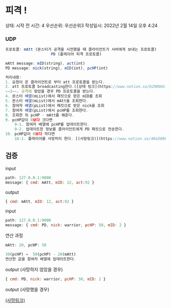 # 피격 !

상태: 시작 전
시간: 4
우선순위: 우선순위3
작성일시: 2022년 2월 14일 오후 4:24

### UDP

```jsx
프로토콜: mAtt (몬스터가 공격을 시전했을 때 클라이언트가 서버에게 보내는 프로토콜)
					PD (플레이어 피격 프로토콜)

mAtt message: mID(string), act(int)
PD message: nick(string), mID(int), pcHP(int)

처리내용:
1. 요청이 온 클라이언트로 부터 att 프로토콜을 받는다.
2. att 프로토콜 broadcasting한다.([상태 링크](https://www.notion.so/b2900dc6acd74e519aab2889f6d726a6))
~~3~~. 공격에 맞았을 경우 PD 프로토콜을 받는다.
4. 몬스터 배열(mList)에서 패킷으로 받은 mID를 조회
5. 몬스터 배열(mList)에서 mAtt을 조회한다.
6. 참여자 배열(pList)에서 패킷으로 받은 nick을 조회
7. 참여자 배열(pList)에서 pcHP를 조회한다.
8. 조회한 뒤 pcHP - mAtt를 해준다.
9. pcHP값이 0보다 크다면
	9-1. 참여자 배열에 pcHP를 업데이트한다.
	9-2. 업데이트한 정보를 클라이언트에게 PD 패킷으로 전송한다.
10. pcHP값이 0보다 작다면
	10-1. 플레이어를 사망처리 한다. [(사망링크)](https://www.notion.so/40a50088b93c4d149ffe33afd034a3a7)
```

## 검증

input

```jsx
path: 127.0.0.1:9000
message: { cmd: mAtt, mID: 12, act:92 }
```

output

```jsx
{ cmd: mAtt, mID: 12, act:92 }
```

input

```jsx
path: 127.0.0.1:9000
message: { cmd: PD, nick: warrior, pcHP: 50, mID: 2 }
```

연산 과정

```jsx
mAtt: 20, pcHP: 50

30(pcHP) =  50(pcHP) - 20(mAtt)
연산한 값을 참여자 배열에 업데이트한다.
```

output (사망하지 않았을 경우)

```jsx
{ cmd: PD, nick: warrior, pcHP: 30, mID: 2 }
```

output (사망했을 경우)

[(사망링크)](https://www.notion.so/40a50088b93c4d149ffe33afd034a3a7)